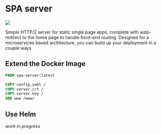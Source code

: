 # SPA server
[![](https://img.shields.io/badge/helm-charts-blue)](https://d-haven.github.io/spa-server/)

Simple HTTP/2 server for static single page apps, complete with auto-redirect to the
home page to handle front-end routing.  Designed for a microservices based
architecture, you can build up your deployment in a couple ways.

## Extend the Docker Image

```Dockerfile
FROM spa-server:latest

COPY config.yaml /
COPY server.crt /
COPY server.key /
ADD www /www/
```
## Use Helm

_work in progress_